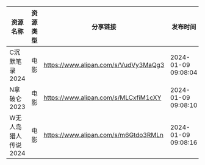 | 资源名称         | 资源类型 | 分享链接                                 | 发布时间                |
| ------------ | ---- | ------------------------------------ | ------------------- |
| C沉默笔录2024    | 电影   | https://www.alipan.com/s/VudVy3MaQg3 | 2024-01-09 09:08:04 |
| N拿破仑2023     | 电影   | https://www.alipan.com/s/MLCxfiM1cXY | 2024-01-09 09:08:10 |
| W无人岛猎人传说2024 | 电影   | https://www.alipan.com/s/m6Gtdo3RMLn | 2024-01-09 09:08:16 |
